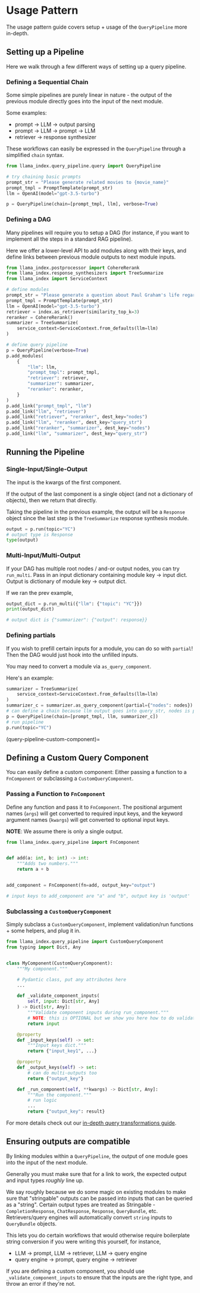 # Usage Pattern

The usage pattern guide covers setup + usage of the `QueryPipeline` more in-depth.

## Setting up a Pipeline

Here we walk through a few different ways of setting up a query pipeline.

### Defining a Sequential Chain

Some simple pipelines are purely linear in nature - the output of the previous module directly goes into the input of the next module.

Some examples:

- prompt -> LLM -> output parsing
- prompt -> LLM -> prompt -> LLM
- retriever -> response synthesizer

These workflows can easily be expressed in the `QueryPipeline` through a simplified `chain` syntax.

```python
from llama_index.query_pipeline.query import QueryPipeline

# try chaining basic prompts
prompt_str = "Please generate related movies to {movie_name}"
prompt_tmpl = PromptTemplate(prompt_str)
llm = OpenAI(model="gpt-3.5-turbo")

p = QueryPipeline(chain=[prompt_tmpl, llm], verbose=True)
```

### Defining a DAG

Many pipelines will require you to setup a DAG (for instance, if you want to implement all the steps in a standard RAG pipeline).

Here we offer a lower-level API to add modules along with their keys, and define links between previous module outputs to next
module inputs.

```python
from llama_index.postprocessor import CohereRerank
from llama_index.response_synthesizers import TreeSummarize
from llama_index import ServiceContext

# define modules
prompt_str = "Please generate a question about Paul Graham's life regarding the following topic {topic}"
prompt_tmpl = PromptTemplate(prompt_str)
llm = OpenAI(model="gpt-3.5-turbo")
retriever = index.as_retriever(similarity_top_k=3)
reranker = CohereRerank()
summarizer = TreeSummarize(
    service_context=ServiceContext.from_defaults(llm=llm)
)

# define query pipeline
p = QueryPipeline(verbose=True)
p.add_modules(
    {
        "llm": llm,
        "prompt_tmpl": prompt_tmpl,
        "retriever": retriever,
        "summarizer": summarizer,
        "reranker": reranker,
    }
)
p.add_link("prompt_tmpl", "llm")
p.add_link("llm", "retriever")
p.add_link("retriever", "reranker", dest_key="nodes")
p.add_link("llm", "reranker", dest_key="query_str")
p.add_link("reranker", "summarizer", dest_key="nodes")
p.add_link("llm", "summarizer", dest_key="query_str")
```

## Running the Pipeline

### Single-Input/Single-Output

The input is the kwargs of the first component.

If the output of the last component is a single object (and not a dictionary of objects), then we return that directly.

Taking the pipeline in the previous example, the output will be a `Response` object since the last step is the `TreeSummarize` response synthesis module.

```python
output = p.run(topic="YC")
# output type is Response
type(output)
```

### Multi-Input/Multi-Output

If your DAG has multiple root nodes / and-or output nodes, you can try `run_multi`. Pass in an input dictionary containing module key -> input dict. Output is dictionary of module key -> output dict.

If we ran the prev example,

```python
output_dict = p.run_multi({"llm": {"topic": "YC"}})
print(output_dict)

# output dict is {"summarizer": {"output": response}}
```

### Defining partials

If you wish to prefill certain inputs for a module, you can do so with `partial`! Then the DAG would just hook into the unfilled inputs.

You may need to convert a module via `as_query_component`.

Here's an example:

```python
summarizer = TreeSummarize(
    service_context=ServiceContext.from_defaults(llm=llm)
)
summarizer_c = summarizer.as_query_component(partial={"nodes": nodes})
# can define a chain because llm output goes into query_str, nodes is pre-filled
p = QueryPipeline(chain=[prompt_tmpl, llm, summarizer_c])
# run pipeline
p.run(topic="YC")
```

(query-pipeline-custom-component)=

## Defining a Custom Query Component

You can easily define a custom component: Either passing a function to a `FnComponent` or subclassing a `CustomQueryComponent`.

### Passing a Function to `FnComponent`

Define any function and pass it to `FnComponent`. The positional argument names (`args`) will get converted to required input keys, and the keyword argument names (`kwargs`) will get converted to optional input keys.

**NOTE**: We assume there is only a single output.

```python
from llama_index.query_pipeline import FnComponent


def add(a: int, b: int) -> int:
    """Adds two numbers."""
    return a + b


add_component = FnComponent(fn=add, output_key="output")

# input keys to add_component are "a" and "b", output key is 'output'
```

### Subclassing a `CustomQueryComponent`

Simply subclass a `CustomQueryComponent`, implement validation/run functions + some helpers, and plug it in.

```python
from llama_index.query_pipeline import CustomQueryComponent
from typing import Dict, Any


class MyComponent(CustomQueryComponent):
    """My component."""

    # Pydantic class, put any attributes here
    ...

    def _validate_component_inputs(
        self, input: Dict[str, Any]
    ) -> Dict[str, Any]:
        """Validate component inputs during run_component."""
        # NOTE: this is OPTIONAL but we show you here how to do validation as an example
        return input

    @property
    def _input_keys(self) -> set:
        """Input keys dict."""
        return {"input_key1", ...}

    @property
    def _output_keys(self) -> set:
        # can do multi-outputs too
        return {"output_key"}

    def _run_component(self, **kwargs) -> Dict[str, Any]:
        """Run the component."""
        # run logic
        ...
        return {"output_key": result}
```

For more details check out our [in-depth query transformations guide](/examples/pipeline/query_pipeline.ipynb).

## Ensuring outputs are compatible

By linking modules within a `QueryPipeline`, the output of one module goes into the input of the next module.

Generally you must make sure that for a link to work, the expected output and input types _roughly_ line up.

We say roughly because we do some magic on existing modules to make sure that "stringable" outputs can be passed into
inputs that can be queried as a "string". Certain output types are treated as Stringable - `CompletionResponse`, `ChatResponse`, `Response`, `QueryBundle`, etc. Retrievers/query engines will automatically convert `string` inputs to `QueryBundle` objects.

This lets you do certain workflows that would otherwise require boilerplate string conversion if you were writing this yourself, for instance,

- LLM -> prompt, LLM -> retriever, LLM -> query engine
- query engine -> prompt, query engine -> retriever

If you are defining a custom component, you should use `_validate_component_inputs` to ensure that the inputs are the right type, and throw an error if they're not.
